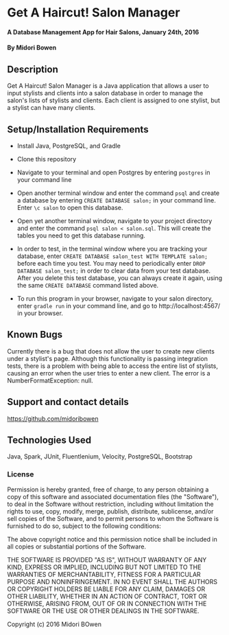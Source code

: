 # Get A Haircut! Salon Manager

#### A Database Management App for Hair Salons, January 24th, 2016

#### By Midori Bowen

## Description

Get A Haircut! Salon Manager is a Java application that allows a user to input stylists and clients into a salon database in order to manage the salon's lists of stylists and clients. Each client is assigned to one stylist, but a stylist can have many clients.

## Setup/Installation Requirements

* Install Java, PostgreSQL, and Gradle
* Clone this repository
* Navigate to your terminal and open Postgres by entering `postgres` in your command line
* Open another terminal window and enter the command `psql` and create a database by entering `CREATE DATABASE salon;` in your command line. Enter `\c salon` to open this database.
* Open yet another terminal window, navigate to your project directory and enter the command `psql salon < salon.sql`. This will create the tables you need to get this database running.
* In order to test, in the terminal window where you are tracking your database, enter `CREATE DATABASE salon_test WITH TEMPLATE salon;` before each time you test. You may need to periodically enter `DROP DATABASE salon_test;` in order to clear data from your test database. After you delete this test database, you can always create it again, using the same `CREATE DATABASE` command listed above.

* To run this program in your browser, navigate to your salon directory, enter `gradle run` in your command line, and go to http://localhost:4567/ in your browser.

## Known Bugs

Currently there is a bug that does not allow the user to create new clients under a stylist's page. Although this functionality is passing integration tests, there is a problem with being able to access the entire list of stylists, causing an error when the user tries to enter a new client. The error is a NumberFormatException: null.

## Support and contact details

https://github.com/midoribowen

## Technologies Used

Java, Spark, JUnit, Fluentlenium, Velocity, PostgreSQL, Bootstrap

### License

Permission is hereby granted, free of charge, to any person obtaining a copy of this software and associated documentation files (the "Software"), to deal in the Software without restriction, including without limitation the rights to use, copy, modify, merge, publish, distribute, sublicense, and/or sell copies of the Software, and to permit persons to whom the Software is furnished to do so, subject to the following conditions:

The above copyright notice and this permission notice shall be included in all copies or substantial portions of the Software.

THE SOFTWARE IS PROVIDED "AS IS", WITHOUT WARRANTY OF ANY KIND, EXPRESS OR IMPLIED, INCLUDING BUT NOT LIMITED TO THE WARRANTIES OF MERCHANTABILITY, FITNESS FOR A PARTICULAR PURPOSE AND NONINFRINGEMENT. IN NO EVENT SHALL THE AUTHORS OR COPYRIGHT HOLDERS BE LIABLE FOR ANY CLAIM, DAMAGES OR OTHER LIABILITY, WHETHER IN AN ACTION OF CONTRACT, TORT OR OTHERWISE, ARISING FROM, OUT OF OR IN CONNECTION WITH THE SOFTWARE OR THE USE OR OTHER DEALINGS IN THE SOFTWARE.

Copyright (c) 2016 Midori BOwen
